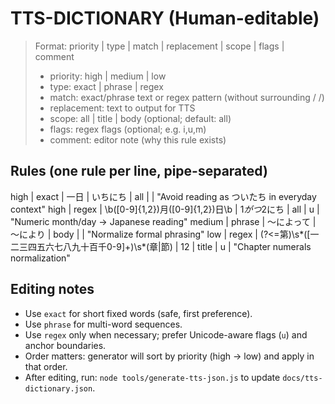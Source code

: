 # TTS-DICTIONARY (Human-editable)

> Format: priority | type | match | replacement | scope | flags | comment
>
> - priority: high | medium | low
> - type: exact | phrase | regex
> - match: exact/phrase text or regex pattern (without surrounding / /)
> - replacement: text to output for TTS
> - scope: all | title | body (optional; default: all)
> - flags: regex flags (optional; e.g. i,u,m)
> - comment: editor note (why this rule exists)

## Rules (one rule per line, pipe-separated)

high | exact | 一日 | いちにち | all |  | "Avoid reading as ついたち in everyday context"
high | regex | \b([0-9]{1,2})月([0-9]{1,2})日\b | $1がつ$2にち | all | u | "Numeric month/day -> Japanese reading"
medium | phrase | 〜によって | 〜により | body |  | "Normalize formal phrasing"
low | regex | (?<=第)\s*([一二三四五六七八九十百千0-9]+)\s*(章|節) | $1$2 | title | u | "Chapter numerals normalization"

## Editing notes
- Use `exact` for short fixed words (safe, first preference).
- Use `phrase` for multi-word sequences.
- Use `regex` only when necessary; prefer Unicode-aware flags (`u`) and anchor boundaries.
- Order matters: generator will sort by priority (high → low) and apply in that order.
- After editing, run: `node tools/generate-tts-json.js` to update `docs/tts-dictionary.json`.